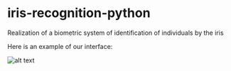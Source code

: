 # iris-recognition-python
Realization of a biometric system of identification of individuals by the iris

Here is an example of our interface:

![alt text](./interface.png.png)

